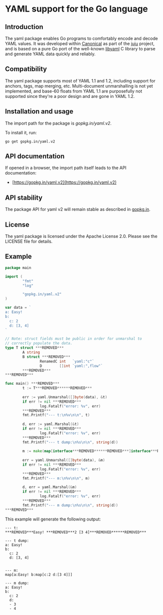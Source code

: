 # YAML support for the Go language

Introduction
------------

The yaml package enables Go programs to comfortably encode and decode YAML
values. It was developed within [Canonical](https://www.canonical.com) as
part of the [juju](https://juju.ubuntu.com) project, and is based on a
pure Go port of the well-known [libyaml](http://pyyaml.org/wiki/LibYAML)
C library to parse and generate YAML data quickly and reliably.

Compatibility
-------------

The yaml package supports most of YAML 1.1 and 1.2, including support for
anchors, tags, map merging, etc. Multi-document unmarshalling is not yet
implemented, and base-60 floats from YAML 1.1 are purposefully not
supported since they're a poor design and are gone in YAML 1.2.

Installation and usage
----------------------

The import path for the package is *gopkg.in/yaml.v2*.

To install it, run:

    go get gopkg.in/yaml.v2

API documentation
-----------------

If opened in a browser, the import path itself leads to the API documentation:

  * [https://gopkg.in/yaml.v2](https://gopkg.in/yaml.v2)

API stability
-------------

The package API for yaml v2 will remain stable as described in [gopkg.in](https://gopkg.in).


License
-------

The yaml package is licensed under the Apache License 2.0. Please see the LICENSE file for details.


Example
-------

```Go
package main

import (
        "fmt"
        "log"

        "gopkg.in/yaml.v2"
)

var data = `
a: Easy!
b:
  c: 2
  d: [3, 4]
`

// Note: struct fields must be public in order for unmarshal to
// correctly populate the data.
type T struct ***REMOVED***
        A string
        B struct ***REMOVED***
                RenamedC int   `yaml:"c"`
                D        []int `yaml:",flow"`
        ***REMOVED***
***REMOVED***

func main() ***REMOVED***
        t := T***REMOVED******REMOVED***
    
        err := yaml.Unmarshal([]byte(data), &t)
        if err != nil ***REMOVED***
                log.Fatalf("error: %v", err)
        ***REMOVED***
        fmt.Printf("--- t:\n%v\n\n", t)
    
        d, err := yaml.Marshal(&t)
        if err != nil ***REMOVED***
                log.Fatalf("error: %v", err)
        ***REMOVED***
        fmt.Printf("--- t dump:\n%s\n\n", string(d))
    
        m := make(map[interface***REMOVED******REMOVED***]interface***REMOVED******REMOVED***)
    
        err = yaml.Unmarshal([]byte(data), &m)
        if err != nil ***REMOVED***
                log.Fatalf("error: %v", err)
        ***REMOVED***
        fmt.Printf("--- m:\n%v\n\n", m)
    
        d, err = yaml.Marshal(&m)
        if err != nil ***REMOVED***
                log.Fatalf("error: %v", err)
        ***REMOVED***
        fmt.Printf("--- m dump:\n%s\n\n", string(d))
***REMOVED***
```

This example will generate the following output:

```
--- t:
***REMOVED***Easy! ***REMOVED***2 [3 4]***REMOVED******REMOVED***

--- t dump:
a: Easy!
b:
  c: 2
  d: [3, 4]


--- m:
map[a:Easy! b:map[c:2 d:[3 4]]]

--- m dump:
a: Easy!
b:
  c: 2
  d:
  - 3
  - 4
```

